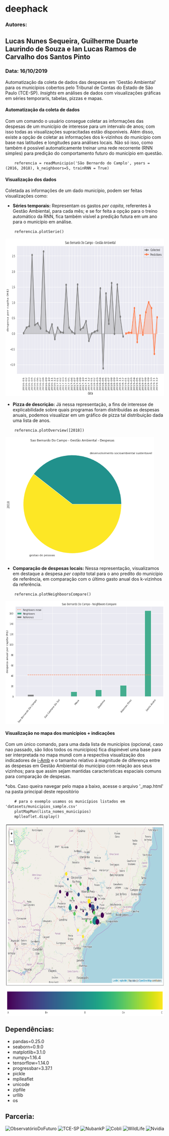# deephack

### Autores: 
## Lucas Nunes Sequeira, Guilherme Duarte Laurindo de Souza e Ian Lucas Ramos de Carvalho dos Santos Pinto

### Data: 16/10/2019

Automatização da coleta de dados das despesas em 'Gestão Ambiental' para os municípios cobertos pelo Tribunal de Contas do Estado de São Paulo (TCE-SP). *Insights* em análises de dados com visualizações gráficas em séries temporaris, tabelas, pizzas e mapas.

#### Automatização da coleta de dados
Com um comando o usuário consegue coletar as informações das despesas de um município de interesse para um intervalo de anos; com isso todas as visualizações supracitadas estão disponíveis. Além disso, existe a opção de coletar as informações dos k-vizinhos do município com base nas latitudes e longitudes para análises locais. Não só isso, como também é possível automaticamente treinar uma rede recorrente (RNN simples) para predição do comportamento futuro do município em questão.
```
    referencia = readMunicipio('São Bernardo do Camplo', years = (2016, 2018), k_neighboors=5, trainRNN = True)
```
#### Visualização dos dados
Coletada as informações de um dado município, podem ser feitas visualizações como:
- **Séries temporais:** Representam os gastos *per capita*, referentes à Gestão Ambiental, para cada mês; e se for feita a opção para o treino automático da RNN, fica também visível a predição futura em um ano para o município em análise.

```
    referencia.plotSerie()
```
<div style="text-align:center"><img src="images/sao-bernardo-do-campo/sao-bernardo-do-campo_serie_rnn.png" height="500" /></div>

- **Pizza de descrição:** Já nessa representação, a fins de interesse de explicabilidade sobre quais programas foram distribuidas as despesas anuais, podemos visualizar em um gráfico de pizza tal distribuição dada uma lista de anos.

```
    referencia.plotOverview([2018])
```

<img src="images/sao-bernardo-do-campo/sao-bernardo-do-campo_overview_2018.png" height="390" />

- **Comparação de despesas locais:** Nessa representação, visualizamos em destaque a despesa *per capita* total para o ano predito do município de referência, em comparação com o último gasto anual dos k-vizinhos da referência.

```
    referencia.plotNeighboorsCompare()
```

<img src="images/sao-bernardo-do-campo/sao-bernardo-do-campo_neighboors.png" height="390" align="center"/>

#### Visualização no mapa dos municípios + indicações
Com um único comando, para uma dada lista de municípios (opcional, caso nao passado, são lidos todos os municípios) fica dispinével uma base para ser interpretada no mapa mundi com a respectiva visualização dos indicadores de <a href='https://iegm.tce.sp.gov.br/help.html'>i-Amb</a> e o tamanho relativo á magnitude de diferença entre as despesas em Gestão Ambiental do município com relação aos seus vizinhos; para que assim sejam mantidas características espaciais comuns para comparação de despesas.

*obs. Caso queira navegar pelo mapa a baixo, acesse o arquivo '_map.html' na pasta principal deste repositório

``` 
    # para o exemplo usamos os municípios listados em 'datasets/municipios_sample.csv'
    plotMapMun(lista_nomes_municipios)
    mplleaflet.display()
```

<img src="images/mapa_mundi_sample.png" height="610" align="center"/>


Dependências:
------------

- pandas=0.25.0
- seaborn=0.9.0
- matplotlib=3.1.0
- numpy=1.16.4
- tensorflow=1.14.0
- progressbar=3.37.1
- pickle
- mplleaflet
- unicode
- zipfile
- urllib
- os

Parceria:
---------

<img alt="ObservatórioDoFuturo" src="https://www4.tce.sp.gov.br/observatorio/wp-content/uploads/sites/3/2018/01/logo_splash.png" height="60">

<img alt="TCE-SP" src="http://www4.tce.sp.gov.br/licitacao/sites/licitacao/files/sites/default/files/images/logo-tcesp.png" height="60">

<img alt="NubankP" src="https://yt3.ggpht.com/a/AGF-l79ysgF0Zi27dcsDBHKnW_AC1rDYC90mf30wfQ=s900-c-k-c0xffffffff-no-rj-mo" height="60">

<img alt="Cobli" src="https://pbs.twimg.com/profile_images/1025397324489601024/3qZF9Cfy_400x400.jpg" height="60">

<img alt="WildLife" src="https://pbs.twimg.com/profile_images/1169750339517636612/TjTbeYya.jpg" height="60">

<img alt="Nvidia" src="https://img.ibxk.com.br/2013/10/22/22190347613.jpg" height="60">

